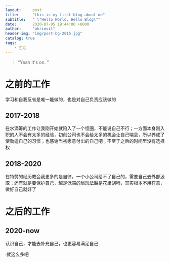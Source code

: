 ```yaml
---
layout:     post
title:      "this is my first blog about me"
subtitle:   " \"Hello World, Hello Blog\""
date:       2020-07-05 19:44:00 +0800
author:     "ahrievil"
header-img: "img/post-bg-2015.jpg"
catalog: true
tags:
    - 生活
---
```


> “Yeah It's on. ”

# 之前的工作

学习和自我反省是唯一能做的，也是对自己负责应该做的

## 2017-2018

在水滴筹的工作让我刚开始就陷入了一个怪圈，不能说自己不行；一方面本身刚入职的人不会有太多的经验，初创公司也不会给太多的机会让自己喘息，所以养成了使劲逼自己的习惯；也感谢当初愿意付出的自己吧；不至于之后的时间里没有选择权  

## 2018-2020

在特赞的经历教会我更多的是自律，一个小公司给不了自己的，需要自己去外部汲取；还有就是要保护自己，越是低端的局玩法越是花里胡哨，其实根本不用在意，做好自己就好了  

# 之后的工作

## 2020-now

认识自己，才能去补充自己，也更容易满足自己


·就这么多吧
